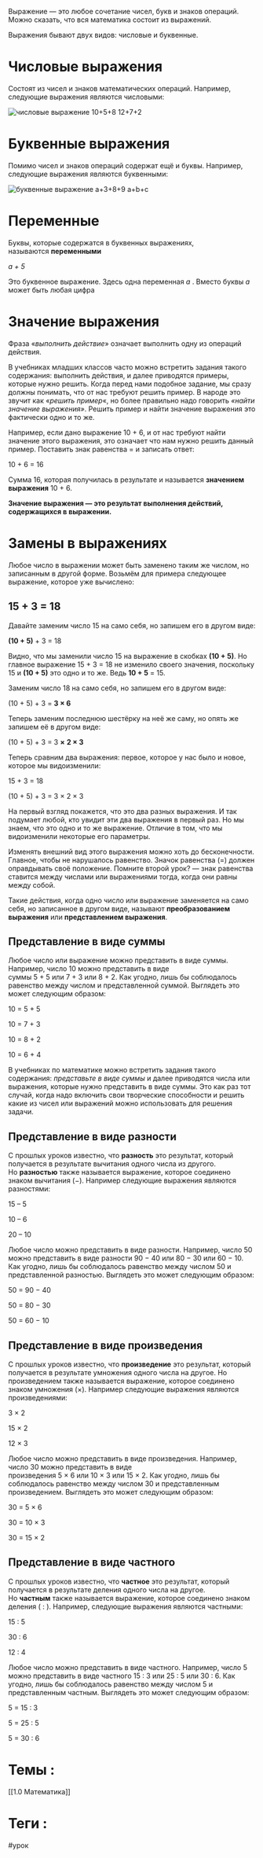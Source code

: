 Выражение — это любое сочетание чисел, букв и знаков операций. Можно сказать, что вся математика состоит из выражений.

Выражения бывают двух видов: числовые и буквенные.

# Числовые выражения 
Cостоят из чисел и знаков математических операций. Например, следующие выражения являются числовыми:

![числовые выражение 10+5+8 12+7+2](http://spacemath.xyz/wp-content/uploads/2015/11/chislovye-vyrazhenie-1058-1272.png)

# Буквенные выражения 
Помимо чисел и знаков операций содержат ещё и буквы. Например, следующие выражения являются буквенными:

![буквенные выражение a+3+8+9 a+b+c](http://spacemath.xyz/wp-content/uploads/2015/11/bukvennye-vyrazhenie-a389-abc.png)
# Переменные
Буквы, которые содержатся в буквенных выражениях, называются **переменными**

_a + 5_

Это буквенное выражение. Здесь одна переменная _a_ . Вместо буквы _a_ может быть любая цифра
# Значение выражения

Фраза «_выполнить действие_» означает выполнить одну из операций действия.

В учебниках младших классов часто можно встретить задания такого содержания: выполнить действия, и далее приводятся примеры, которые нужно решить. Когда перед нами подобное задание, мы сразу должны понимать, что от нас требуют решить пример. В народе это звучит как «_решить пример_«, но более правильно надо говорить _«найти значение выражения»_. Решить пример и найти значение выражения это фактически одно и то же.

Например, если дано выражение 10 + 6, и от нас требуют найти значение этого выражения, это означает что нам нужно решить данный пример. Поставить знак равенства = и записать ответ:

10 + 6 = 16

Сумма 16, которая получилась в результате и называется **значением выражения** 10 + 6.

**Значение выражения — это результат выполнения действий, содержащихся в выражении.**
# Замены в выражениях
Любое число в выражении может быть заменено таким же числом, но записанным в другой форме. Возьмём для примера следующее выражение, которое уже вычислено:

## 15 + 3 = 18

Давайте заменим число 15 на само себя, но запишем его в другом виде:

**(10 + 5)** + 3 = 18

Видно, что мы заменили число 15 на выражение в скобках **(10 + 5)**. Но главное выражение 15 + 3 = 18 не изменило своего значения, поскольку 15 и **(10 + 5)** это одно и то же. Ведь **10 + 5** = 15.

Заменим число 18 на само себя, но запишем его в другом виде:

(10 + 5) + 3 = **3 × 6**

Теперь заменим последнюю шестёрку на неё же саму, но опять же запишем её в другом виде:

(10 + 5) + 3 = 3 **×** **2 **×** 3**

Теперь сравним два выражения: первое, которое у нас было и новое, которое мы видоизменили:

15 + 3 = 18

(10 + 5) + 3 = 3 × 2 × 3

На первый взгляд покажется, что это два разных выражения. И так подумает любой, кто увидит эти два выражения в первый раз. Но мы знаем, что это одно и то же выражение. Отличие в том, что мы видоизменили некоторые его параметры.

Изменять внешний вид этого выражения можно хоть до бесконечности. Главное, чтобы не нарушалось равенство. Значок равенства (=) должен оправдывать своё положение. Помните второй урок? — знак равенства ставится между числами или выражениями тогда, когда они равны между собой.

Такие действия, когда одно число или выражение заменяется на само себя, но записанное в другом виде, называют **преобразованием выражения** или **представлением выражения**.

## Представление в виде суммы
Любое число или выражение можно представить в виде суммы. Например, число 10 можно представить в виде суммы 5 + 5 или 7 + 3 или 8 + 2. Как угодно, лишь бы соблюдалось равенство между числом и представленной суммой. Выглядеть это может следующим образом:

10 = 5 + 5

10 = 7 + 3

10 = 8 + 2

10 = 6 + 4

В учебниках по математике можно встретить задания такого содержания: _представьте в виде суммы_ и далее приводятся числа или выражения, которые нужно представить в виде суммы. Это как раз тот случай, когда надо включить свои творческие способности и решить какие из чисел или выражений можно использовать для решения задачи.
## Представление в виде разности
С прошлых уроков известно, что **разность** это результат, который получается в результате вычитания одного числа из другого. Но **разностью** также называется выражение, которое соединено знаком вычитания (−). Например следующие выражения являются разностями:

15 – 5

10 – 6

20 – 10

Любое число можно представить в виде разности. Например, число 50 можно представить в виде разности 90 − 40 или 80 − 30 или 60 − 10. Как угодно, лишь бы соблюдалось равенство между числом 50 и представленной разностью. Выглядеть это может следующим образом:

50 = 90 − 40

50 = 80 − 30

50 = 60 − 10
## Представление в виде произведения
С прошлых уроков известно, что **произведение** это результат, который получается в результате умножения одного числа на другое. Но произведением также называется выражение, которое соединено знаком умножения (×). Например следующие выражения являются произведениями:

3 × 2

15 × 2

12 × 3

Любое число можно представить в виде произведения. Например, число 30 можно представить в виде произведения 5 × 6 или 10 × 3 или 15 × 2. Как угодно, лишь бы соблюдалось равенство между числом 30 и представленным произведением. Выглядеть это может следующим образом:

30 = 5 × 6

30 = 10 × 3

30 = 15 × 2
## Представление в виде частного
 С прошлых уроков известно, что **частное** это результат, который получается в результате деления одного числа на другое. Но **частным** также называется выражение, которое соединено знаком деления ( : ). Например, следующие выражения являются частными:

15 : 5

30 : 6

12 : 4

Любое число можно представить в виде частного. Например, число 5 можно представить в виде частного 15 : 3 или 25 : 5 или 30 : 6. Как угодно, лишь бы соблюдалось равенство между числом 5 и представленным частным. Выглядеть это может следующим образом:

5 = 15 : 3

5 = 25 : 5

5 = 30 : 6

# Темы :
[[1.0 Математика]]
# Теги :
#урок
